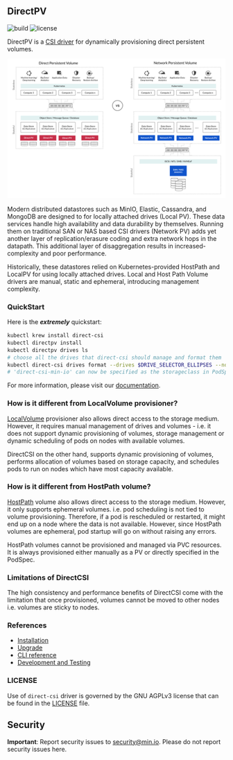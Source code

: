 DirectPV
----------

![build](https://github.com/minio/directpv/workflows/Go/badge.svg) ![license](https://img.shields.io/badge/license-AGPL%20V3-blue) 

DirectPV is a [CSI driver](https://kubernetes-csi.github.io/docs/introduction.html) for dynamically provisioning direct persistent volumes. 

![Architecture Diagram](./architecture.png)

Modern distributed datastores such as MinIO, Elastic, Cassandra, and MongoDB are designed to for locally attached drives (Local PV). These data services handle high availability and data durability by themselves. Running them on traditional SAN or NAS based CSI drivers (Network PV) adds yet another layer of replication/erasure coding and extra network hops in the datapath. This additional layer of disaggregation results in increased-complexity and poor performance.

Historically, these datastores relied on Kubernetes-provided HostPath and LocalPV for using locally attached drives. Local and Host Path Volume drivers are manual, static and ephemeral, introducing management complexity. 

### QuickStart

Here is the ***extremely*** quickstart:

```sh
kubectl krew install direct-csi
kubectl directpv install
kubectl directpv drives ls
# choose all the drives that direct-csi should manage and format them
kubectl direct-csi drives format --drives $DRIVE_SELECTOR_ELLIPSES --nodes $NODE_SELECTOR_ELLIPSES
# 'direct-csi-min-io' can now be specified as the storageclass in PodSpec.VolumeClaimTemplates
```

For more information, please visit our [documentation](./docs/index.md).

### How is it different from LocalVolume provisioner?

[LocalVolume](https://kubernetes.io/blog/2019/04/04/kubernetes-1.14-local-persistent-volumes-ga/) provisioner also allows direct access to the storage medium. However, it requires manual management of drives and volumes - i.e. it does not support dynamic provisioning of volumes, storage management or dynamic scheduling of pods on nodes with available volumes. 

DirectCSI on the other hand, supports dynamic provisioning of volumes, performs allocation of volumes based on storage capacity, and schedules pods to run on nodes which have most capacity available. 

### How is it different from HostPath volume?

[HostPath](https://kubernetes.io/docs/concepts/storage/volumes/#hostpath) volume also allows direct access to the storage medium. However, it only supports ephemeral volumes. i.e. pod scheduling is not tied to volume provisioning. Therefore, if a pod is rescheduled or restarted, it might end up on a node where the data is not available. However, since HostPath volumes are ephemeral, pod startup will go on without raising any errors.

HostPath volumes cannot be provisioned and managed via PVC resources. It is always provisioned either manually as a PV or directly specified in the PodSpec. 


### Limitations of DirectCSI

The high consistency and performance benefits of DirectCSI come with the limitation that once provisioned, volumes cannot be moved to other nodes i.e. volumes are sticky to nodes.


### References

 - [Installation](./docs/installation.md)
 - [Upgrade](./docs/upgrade.md)
 - [CLI reference](./docs/cli.md)
 - [Development and Testing](./docs/development-and-testing.md)

### LICENSE

Use of `direct-csi` driver is governed by the GNU AGPLv3 license that can be found in the [LICENSE](./LICENSE) file.

Security
---------

**Important**: Report security issues to security@min.io. Please do not report security issues here.
